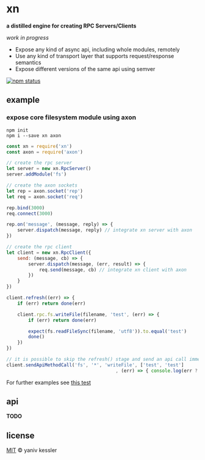 # xn

**a distilled engine for creating RPC Servers/Clients**

_work in progress_ 

- Expose any kind of async api, including whole modules, remotely
- Use any kind of transport layer that supports request/response semantics
- Expose different versions of the same api using semver

[![npm status](http://img.shields.io/npm/v/xn.svg?style=flat-square)](https://www.npmjs.org/package/xn) 

## example

### expose core filesystem module using axon
```
npm init
npm i --save xn axon
```

```js
const xn = require('xn')
const axon = require('axon')

// create the rpc server
let server = new xn.RpcServer()           
server.addModule('fs')

// create the axon sockets
let rep = axon.socket('rep')
let req = axon.socket('req')

rep.bind(3000)
req.connect(3000)

rep.on('message', (message, reply) => {
    server.dispatch(message, reply) // integrate xn server with axon
})

// create the rpc client
let client = new xn.RpcClient({
    send: (message, cb) => {
        server.dispatch(message, (err, result) => {
            req.send(message, cb) // integrate xn client with axon
        })
    }
})

client.refresh((err) => {
    if (err) return done(err)

    client.rpc.fs.writeFile(filename, 'test', (err) => {
        if (err) return done(err)

        expect(fs.readFileSync(filename, 'utf8')).to.equal('test')
        done()
    })
})

// it is possible to skip the refresh() stage and send an api call immediately:
client.sendApiMethodCall('fs', '*', 'writeFile', ['test', 'test']
                                        , (err) => { console.log(err ? err : 'success' )})
```
For further examples see [this test](/test/integration.test.js)

## api

**TODO**

[//]: # (start marker for auto doc)

[//]: # (end marker for auto doc)

## license

[MIT](http://opensource.org/licenses/MIT) © yaniv kessler
